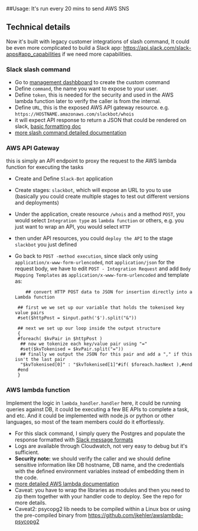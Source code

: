 
##Usage: 
It's run every 20 mins to send AWS SNS

## Technical details
Now it's built with legacy customer integrations of slash command,
It could be even more complicated to build a Slack app:
https://api.slack.com/slack-apps#app_capabilities
if we need more capabilities.


### Slack slash command
- Go to [management dashbboard](https://gigwalk.slack.com/apps/A0F82E8CA-slash-commands?page=1) to create the custom command
- Define `command`, the name you want to expose to your user.
- Define `token`, this is needed for the security and used in the AWS lambda function later to verify the caller is from the internal.
- Define `URL`, this is the exposed AWS API gateway resource.
  e.g. `https://HOSTNAME.amazonaws.com/slackbot/whois`
- it will expect API response to return a JSON that could be rendered on slack, [basic formatting doc](https://api.slack.com/docs/message-formatting)
- [more slash command detailed documentation](https://api.slack.com/custom-integrations/slash-commands)

   
### AWS API Gateway
this is simply an API endpoint to proxy the request to the AWS lambda function for executing the tasks

- Create and Define `Slack-Bot` application
- Create stages: `slackbot`, which will expose an URL to you to use (basically you could create multiple stages to test out different versions and deployments)
- Under the application, create resource `/whois` and a method `POST`, you would select `Integration type` as `lambda function` or others, e.g. you just want to wrap an API, you would select `HTTP`
- then under API resources, you could `deploy the API` to the stage `slackbot` you just defined
- Go back to `POST -method execution`, since slack only using `application/x-www-form-urlencoded`, not `application/json` for the request body, we have to edit `POST - Integration Request` and add `Body Mapping Templates` as `application/x-www-form-urlencoded` and template as:
   
   ```
       ## convert HTTP POST data to JSON for insertion directly into a Lambda function
     
    ## first we we set up our variable that holds the tokenised key value pairs
    #set($httpPost = $input.path('$').split("&"))
     
    ## next we set up our loop inside the output structure
    {
    #foreach( $kvPair in $httpPost )
     ## now we tokenize each key/value pair using "="
     #set($kvTokenised = $kvPair.split("="))
     ## finally we output the JSON for this pair and add a "," if this isn't the last pair
     "$kvTokenised[0]" : "$kvTokenised[1]"#if( $foreach.hasNext ),#end
    #end
    }
   ```
### AWS lambda function
Implement the logic in `lambda_handler.handler` here, it could be running queries against DB, it could be executing a few BE APIs to complete a task, and etc. And it could be implemented with node.js or python or other languages, so most of the team members could do it effortlessly.
 - For this slack command, I simply query the Postgres and populate the response formatted with [Slack message formats](https://api.slack.com/docs/formatting/)
 - Logs are available through Cloudwatch, not very easy to debug but it's sufficient.
 - **Security note:** we should verify the caller and we should define sensitive information like DB hostname, DB name, and the credentials with the defined environment variables instead of embedding them in the code.
 - [more detailed AWS lambda documentation](https://docs.aws.amazon.com/lambda/latest/dg/welcome.html)
 - Caveat: you have to wrap the libraries as modules and then you need to zip them together with your handler code to deploy.  See the repo for more details.
 - Caveat2: psycopg2 lib needs to be compiled within a Linux box or using the pre-compiled binary from https://github.com/jkehler/awslambda-psycopg2
